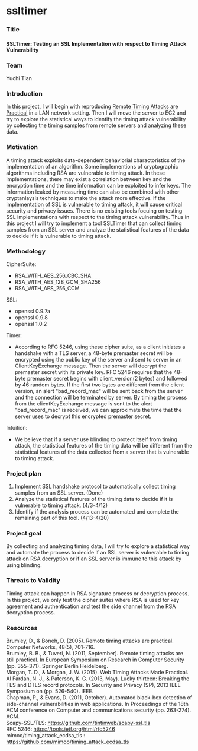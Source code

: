 # ssltimer

### Title
#### SSLTimer: Testing an SSL Implementation with respect to Timing Attack Vulnerability

### Team
Yuchi Tian  

### Introduction
In this project, I will begin with reproducing [Remote Timing Attacks are Practical](https://crypto.stanford.edu/~dabo/papers/ssl-timing.pdf) in a LAN network setting. Then I will move the server to EC2 and try to explore the statistical ways to identify the timing attack vulnerability by collecting the timing samples from remote servers and analyzing these data.

### Motivation
A timing attack exploits data-dependent behaviorial charactoristics of the implementation of an algorithm. Some implementions of cryptographic algorithms including RSA are vulnerable to timing attack. In these implementations, there may exist a correlation between key and the encryption time and the time information can be exploited to infer keys. The information leaked by measuring time can also be combined with other cryptanlaysis techniques to make the attack more effective. If the implementation of SSL is vulnerable to timing attack, it will cause critical security and privacy issues. There is no existing tools focuing on testing SSL implementations with respect to the timing attack vulnerability. Thus in this project I will try to implement a tool SSLTimer that can collect timing samples from an SSL server and analyze the statistical features of the data to decide if it is vulnerable to timing attack.   
  
### Methodology
CipherSuite: 
   * RSA_WITH_AES_256_CBC_SHA
   * RSA_WITH_AES_128_GCM_SHA256
   * RSA_WITH_AES_256_CCM  
   
SSL:
   * openssl 0.9.7a
   * openssl 0.9.8
   * openssl 1.0.2  
  
Timer:  
* According to RFC 5246, using these cipher suite, as a client initiates a handshake with a TLS server, a 48-byte premaster secret will be encrypted using the public key of the server and sent to server in an ClientKeyExchange message. Then the server will decrypt the premaster secret with its private key. RFC 5246 requires that the 48-byte premaster secret begins with client_version(2 bytes) and followed by 46 random bytes. If the first two bytes are different from the client version, an alert "bad_record_mac" will be sent back from the server and the connection will be terminated by server. By timing the process from the clientKeyExchange message is sent to the alert "bad_record_mac" is received, we can approximate the time that the server uses to decrypt this encrypted premaster secret.  

Intuition:
* We believe that if a server use blinding to protect itself from timing attack, the statistical features of the timing data will be different from the statistical features of the data collected from a server that is vulnerable to timing attack.

### Project plan
1. Implement SSL handshake protocol to automatically collect timing samples from an SSL server.  (Done)
2. Analyze the statistical features of the timing data to decide if it is vulnerable to timing attack. (4/3-4/12)
3. Identify if the analysis process can be automated and complete the remaining part of this tool.  (4/13-4/20)

### Project goal

By collecting and analyzing timing data, I will try to explore a statistical way and automate the process to decide if an SSL server is vulnerable to timing attack on RSA decryption or if an SSL server is immune to this attack by using blinding.  

### Threats to Validity   
Timing attack can happen in RSA signature process or decryption process.  In this project, we only test the cipher suites where RSA is used for key agreement and authentication and test the side channel from the RSA decryption process.  

### Resources
Brumley, D., & Boneh, D. (2005). Remote timing attacks are practical. Computer Networks, 48(5), 701-716.  
Brumley, B. B., & Tuveri, N. (2011, September). Remote timing attacks are still practical. In European Symposium on Research in Computer Security (pp. 355-371). Springer Berlin Heidelberg.  
Morgan, T. D., & Morgan, J. W. (2015). Web Timing Attacks Made Practical.  
Al Fardan, N. J., & Paterson, K. G. (2013, May). Lucky thirteen: Breaking the TLS and DTLS record protocols. In Security and Privacy (SP), 2013 IEEE Symposium on (pp. 526-540). IEEE.  
Chapman, P., & Evans, D. (2011, October). Automated black-box detection of side-channel vulnerabilities in web applications. In Proceedings of the 18th ACM conference on Computer and communications security (pp. 263-274). ACM.  
Scapy-SSL/TLS: https://github.com/tintinweb/scapy-ssl_tls  
RFC 5246: https://tools.ietf.org/html/rfc5246  
mimoo/timing_attack_ecdsa_tls : https://github.com/mimoo/timing_attack_ecdsa_tls  
